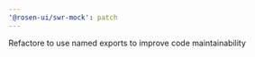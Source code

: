 ```yaml
---
'@rosen-ui/swr-mock': patch
---
```


Refactore to use named exports to improve code maintainability
